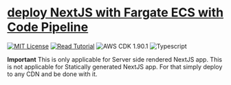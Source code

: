 # [deploy NextJS with Fargate ECS with Code Pipeline](https://apoorv.blog/posts/deploy-next-js-on-fargate-with-cdk-codepipeline.html)

[![MIT License](https://badgen.now.sh/badge/License/MIT/blue)](https://github.com/apoorvmote/cdk-examples/blob/master/License.md)
[![Read Tutorial](https://badgen.now.sh/badge/Read/Tutorial/purple)](https://apoorv.blog/posts/deploy-next-js-on-fargate-with-cdk-codepipeline.html)
![AWS CDK 1.90.1](https://badgen.net/badge/aws-cdk/1.90.1/yellow)
![Typescript](https://badgen.net/badge/icon/typescript?icon=typescript&label)

**Important** This is only applicable for Server side rendered NextJS app. This is not applicable for Statically generated NextJS app. For that simply deploy to any CDN and be done with it.